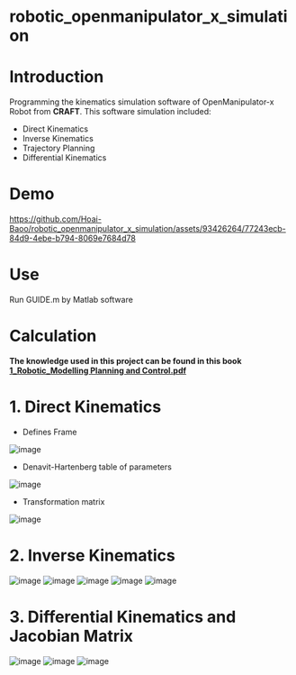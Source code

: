 # robotic_openmanipulator_x_simulation
# Introduction
Programming the kinematics simulation software of OpenManipulator-x Robot from **CRAFT**.
This software simulation included:
- Direct Kinematics
- Inverse Kinematics
- Trajectory Planning
- Differential Kinematics
# Demo


https://github.com/Hoai-Baoo/robotic_openmanipulator_x_simulation/assets/93426264/77243ecb-84d9-4ebe-b794-8069e7684d78



# Use
Run GUIDE.m by Matlab software

# Calculation
**The knowledge used in this project can be found in this book [1_Robotic_Modelling Planning and Control.pdf](https://github.com/Hoai-Baoo/robotic_openmanipulator_x_simulation/files/12225571/1_Robotic_Modelling.Planning.and.Control.pdf)**

# 1. Direct Kinematics
- Defines Frame

![image](https://github.com/Hoai-Baoo/robotic_openmanipulator_x_simulation/assets/93426264/2a91595d-21b6-4983-a508-81342ac3f13c)

- Denavit-Hartenberg table of parameters

![image](https://github.com/Hoai-Baoo/robotic_openmanipulator_x_simulation/assets/93426264/8281b247-167e-42e5-9a53-be4093bbc25e)

- Transformation matrix

![image](https://github.com/Hoai-Baoo/robotic_openmanipulator_x_simulation/assets/93426264/33bccb7b-dd0f-4bca-8930-3b54aab7ff1a)


# 2. Inverse Kinematics
![image](https://github.com/Hoai-Baoo/robotic_openmanipulator_x_simulation/assets/93426264/4cefe7c9-b283-4ecb-b91e-e866b12a0527)
![image](https://github.com/Hoai-Baoo/robotic_openmanipulator_x_simulation/assets/93426264/4cb0a05e-a0b2-4725-bad9-3485be4290b0)
![image](https://github.com/Hoai-Baoo/robotic_openmanipulator_x_simulation/assets/93426264/ed9c3a98-c758-4116-817a-0bed95f84ebf)
![image](https://github.com/Hoai-Baoo/robotic_openmanipulator_x_simulation/assets/93426264/b14bdf7d-9341-451c-8a40-6d773a4dfae1)
![image](https://github.com/Hoai-Baoo/robotic_openmanipulator_x_simulation/assets/93426264/9fa75705-7443-4a1b-b87d-b89ec50dee80)





# 3. Differential Kinematics and Jacobian Matrix
![image](https://github.com/Hoai-Baoo/robotic_openmanipulator_x_simulation/assets/93426264/f2ebc8a9-a53b-4e83-9150-80731e6fe9fc)
![image](https://github.com/Hoai-Baoo/robotic_openmanipulator_x_simulation/assets/93426264/495bcca2-d42b-497b-bb72-167c2a61274e)
![image](https://github.com/Hoai-Baoo/robotic_openmanipulator_x_simulation/assets/93426264/4542fa2c-9669-4f67-9bd8-e4e7d5968da8)





